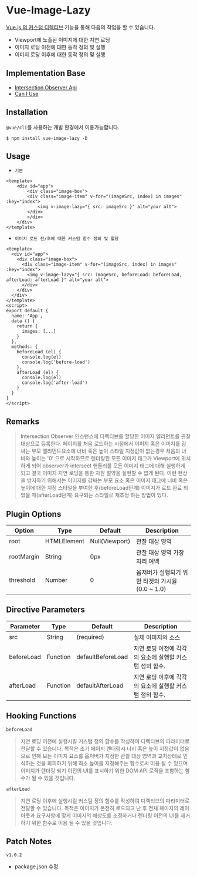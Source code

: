 # Vue-Image-Lazy
[Vue.js 의 커스텀 디렉티브](https://kr.vuejs.org/v2/guide/custom-directive.html) 기능을 통해 다음의 작업을 할 수 있습니다.
- Viewport에 노출된 이미지에 대한 지연 로딩
- 이미지 로딩 이전에 대한 동작 정의 및 실행
- 이미지 로딩 이후에 대한 동작 정의 및 실행

## Implementation Base
- [Intersection Observer Api](https://developer.mozilla.org/ko/docs/Web/API/Intersection_Observer_API)
- [Can I Use](https://caniuse.com/?search=Intersection%20Observer)

## Installation
`@vue/cli`를 사용하는 개발 환경에서 이용가능합니다.
```
$ npm install vue-image-lazy -D
```

## Usage

- `기본`
```vue
<template>
    <div id="app">
        <div class="image-box">
        <div class="image-item" v-for="(imageSrc, index) in images" :key="index">
            <img v-image-lazy="{ src: imageSrc }" alt="your alt">
        </div>
        </div>
    </div>
</template>
```

- `이미지 로드 전/후에 대한 커스텀 함수 정의 및 할당`
```vue
<template>
  <div id="app">
    <div class="image-box">
      <div class="image-item" v-for="(imageSrc, index) in images" :key="index">
        <img v-image-lazy="{ src: imageSrc, beforeLoad: beforeLoad, afterLoad: afterLoad }" alt="your alt">
      </div>
    </div>
  </div>
</template>
<script>
export default {
  name: 'App',
  data () {
    return {
      images: [...]
    }
  },
  methods: {
    beforeLoad (el) {
      console.log(el)
      console.log('before-load')
    },
    afterLoad (el) {
      console.log(el)
      console.log('after-load')
    }
  }
}
</script>
```

## Remarks
> Intersection Observer 인스턴스에 디렉티브를 할당한 이미지 엘리먼트를 관찰 대상으로 등록한다. 페이지를 처음 로드하는 시점에서 이미지 혹은 이미지를 감싸는 부모 엘리먼트요소에 너비 혹은 높이 스타일 지정값이 없는경우 처음의 너비와 높이는 '0' 으로 시작하므로 렌더링된 모든 이미지 태그가 Viewport에 위치하게 되어 observer가 intersect 핸들러를 모든 이미지 태그에 대해 실행하게 되고 결국 이미지 지연 로딩을 통한 자원 절약을 실현할 수 없게 된다. 이런 현상을 방지하기 위해서는 이미지를 감싸는 부모 요소 혹은 이미지 태그에 너비 혹은 높이에 대한 지정 스타일을 부여한 후(beforeLoad단계) 이미지가 로드 완료 되었을 때(afterLoad단계) 요구되는 스타일로 재조정 하는 방법이 있다.

## Plugin Options
| Option                  | Type     | Default | Description
| ---------------------- | -------- |-------- |---------------
| root | HTMLElement | Null(Viewport) | 관찰 대상 영역
| rootMargin | String | 0px | 관찰 대상 영역 가장자리 여백
| threshold | Number | 0 | 옵저버가 실행되기 위한 타겟의 가시율 (0.0 ~ 1.0)

## Directive Parameters
| Parameter                  | Type     | Default | Description
| ---------------------- | -------- |-------- |---------------
| src | String | (required) | 실제 이미지의 소스
| beforeLoad | Function | defaultBeforeLoad | 지연 로딩 이전에 각각의 요소에 실행할 커스텀 정의 함수.
| afterLoad | Function | defaultAfterLoad | 지연 로딩 이후에 각각의 요소에 실행할 커스텀 정의 함수.

## Hooking Functions
`beforeLoad`
> 지연 로딩 이전에 실행시킬 커스텀 정의 함수를 작성하여 디렉티브의 파라미터로 전달할 수 있습니다. 목적은 초기 페이지 렌더링시 너비 혹은 높이 지정값이 없음으로 인해 모든 이미지 요소를 옵저버가 지정한 관찰 대상 영역과 교차상태로 인식하는 것을 회피하기 위해 최소 높이를 지정해주는 함수로써 이용 될 수 있으며 이미지가 렌더링 되기 이전의 UI를 표시하기 위한 DOM API 로직을 포함하는 함수가 될 수 있을 것입니다.

`afterLoad`
> 지연 로딩 이후에 실행시킬 커스텀 정의 함수를 작성하여 디렉티브의 파라미터로 전달할 수 있습니다. 목적은 이미지가 온전히 로드되고 난 후 전체 페이지의 레이아웃과 요구사항에 맞게 이미지의 해상도를 조정하거나 렌더링 이전의 UI를 제거하기 위한 함수로 이용 될 수 있을 것입니다.

## Patch Notes
`v1.0.2`
- package.json 수정